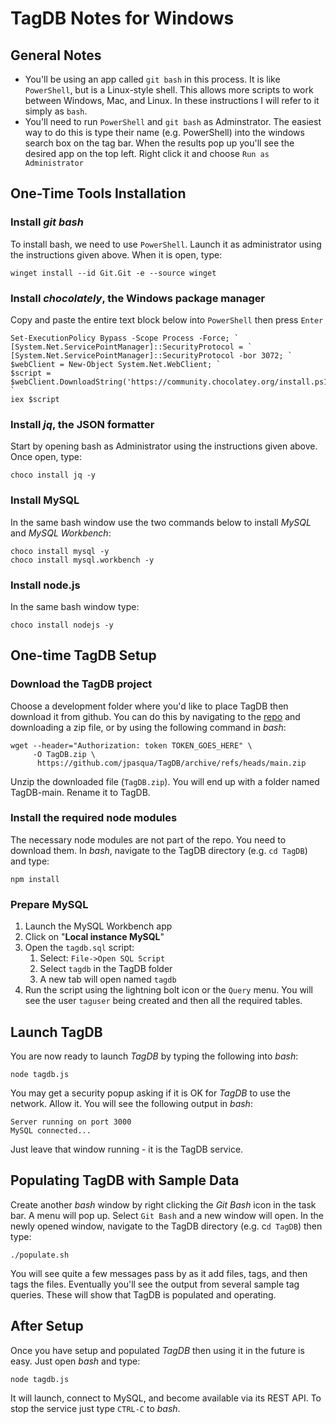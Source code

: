 # TagDB Notes for Windows

## General Notes

* You'll be using an app called `git bash` in this process. It is like `PowerShell`, but is a Linux-style shell. This allows more scripts to work between Windows, Mac, and Linux. In these instructions I will refer to it simply as `bash`.
* You'll need to run `PowerShell` and `git bash` as Adminstrator. The easiest way to do this is type their name (e.g. PowerShell) into the windows search box on the tag bar. When the results pop up you'll see the desired app on the top left. Right click it and choose `Run as Administrator`

## One-Time Tools Installation

### Install *git bash*

To install bash, we need to use `PowerShell`. Launch it as administrator using the instructions given above. When it is open, type:

`winget install --id Git.Git -e --source winget`

### Install *chocolately*, the Windows package manager

Copy and paste the entire text block below into `PowerShell` then press `Enter`

```
Set-ExecutionPolicy Bypass -Scope Process -Force; `
[System.Net.ServicePointManager]::SecurityProtocol = `
[System.Net.ServicePointManager]::SecurityProtocol -bor 3072; `
$webClient = New-Object System.Net.WebClient; `
$script = $webClient.DownloadString('https://community.chocolatey.org/install.ps1'); `
iex $script
```

### Install *jq*, the JSON formatter
Start by opening bash as Administrator using the instructions given above. Once open, type:

`choco install jq -y`

### Install MySQL
In the same bash window use the two commands below to install *MySQL* and *MySQL Workbench*:

```
choco install mysql -y
choco install mysql.workbench -y
```

### Install node.js
In the same bash window type:

`choco install nodejs -y`

## One-time TagDB Setup

### Download the TagDB project

Choose a development folder where you'd like to place TagDB then download it from github. You can do this by navigating to the [repo](https://github.com/jpasqua/TagDB) and downloading a zip file, or by using the following command in *bash*:

```
wget --header="Authorization: token TOKEN_GOES_HERE" \
     -O TagDB.zip \
	  https://github.com/jpasqua/TagDB/archive/refs/heads/main.zip
```

Unzip the downloaded file (`TagDB.zip`). You will end up with a folder named TagDB-main. Rename it to TagDB.

### Install the required node modules

The necessary node modules are not part of the repo. You need to download them. In *bash*, navigate to the TagDB directory (e.g. `cd TagDB`) and type:

`npm install`

### Prepare MySQL
1. Launch the MySQL Workbench app
2. Click on "**Local instance MySQL**"
3. Open the `tagdb.sql` script:
   1. Select: `File->Open SQL Script`
   2. Select `tagdb` in the TagDB folder
   3. A new tab will open named `tagdb`
4. Run the script using the lightning bolt icon or the `Query` menu. You will see the user `taguser` being created and then all the required tables.

## Launch TagDB

You are now ready to launch *TagDB* by typing the following into *bash*:

`node tagdb.js`

You may get a security popup asking if it is OK for *TagDB* to use the network. Allow it. You will see the following output in *bash*:

```
Server running on port 3000
MySQL connected...
```

Just leave that window running - it is the TagDB service.

## Populating TagDB with Sample Data

Create another *bash* window by right clicking the *Git Bash* icon in the task bar. A menu will pop up. Select `Git Bash` and a new window will open. In the newly opened window, navigate to the TagDB directory (e.g. c`d TagDB`) then type:

`./populate.sh`

You will see quite a few messages pass by as it add files, tags, and then tags the files.
Eventually you'll see the output from several sample tag queries. These will show that
TagDB is populated and operating.

## After Setup

Once you have setup and populated *TagDB* then using it in the future is easy. Just open *bash* and type:

`node tagdb.js`

It will launch, connect to MySQL, and become available via its REST API. To stop the service just type `CTRL-C` to *bash*.

